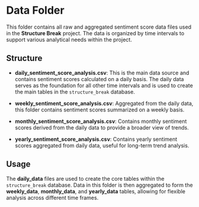 # Data Folder

This folder contains all raw and aggregated sentiment score data files used in the **Structure Break** project. The data is organized by time intervals to support various analytical needs within the project.

## Structure

- **daily_sentiment_score_analysis.csv**: This is the main data source and contains sentiment scores calculated on a daily basis. The daily data serves as the foundation for all other time intervals and is used to create the main tables in the `structure_break` database.
  
- **weekly_sentiment_score_analysis.csv**: Aggregated from the daily data, this folder contains sentiment scores summarized on a weekly basis.
  
- **monthly_sentiment_score_analysis.csv**: Contains monthly sentiment scores derived from the daily data to provide a broader view of trends.

- **yearly_sentiment_score_analysis.csv**: Contains yearly sentiment scores aggregated from daily data, useful for long-term trend analysis.

## Usage

The **daily_data** files are used to create the core tables within the `structure_break` database. Data in this folder is then aggregated to form the **weekly_data**, **monthly_data**, and **yearly_data** tables, allowing for flexible analysis across different time frames.
